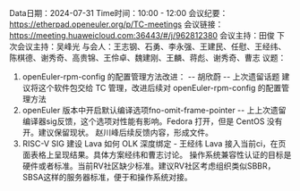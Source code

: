 Data日期：2024-07-31
Time时间：10:00 - 12:00
会议纪要：https://etherpad.openeuler.org/p/TC-meetings
会议链接：https://meeting.huaweicloud.com:36443/#/j/962812380
会议主持：田俊
下次会议主持：吴峰光
与会人：王志钢、石勇、李永强、王建民、任慰、王经纬、陈棋德、谢秀奇、高贵锦、王伶卓、魏建刚、王麟、蒋彪、谢秀奇、曹志
议题：
1. openEuler-rpm-config 的配置管理方法改进： -- 胡欣蔚 -- 上次遗留话题
  建议将这个软件包交给 TC 管理，改进后续对 openEuler-rpm-config 的配置管理方法
2. openEuler 版本中开启默认编译选项fno-omit-frame-pointer -- 上上次遗留
  编译器sig反馈，这个选项对性能有影响。Fedora 打开，但是 CentOS 没有开。建议保留现状。
  赵川峰后续反馈内容，形成文件。
3. RISC-V SIG 建设 Lava 如何 OLK 深度绑定 - 王经纬
  Lava 接入当前ci，在页面表格上呈现结果。具体方案经纬和曹志讨论。
  操作系统兼容性认证的目标是硬件或者标准。当前RV社区缺少标准。建议RV社区考虑组织类似SBBR，SBSA这样的服务器标准，便于和操作系统对接。

